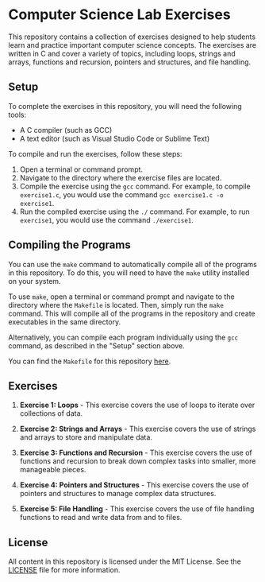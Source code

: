 # Computer Science Lab Exercises

This repository contains a collection of exercises designed to help students learn and practice important computer science concepts. The exercises are written in C and cover a variety of topics, including loops, strings and arrays, functions and recursion, pointers and structures, and file handling.

## Setup

To complete the exercises in this repository, you will need the following tools:

- A C compiler (such as GCC)
- A text editor (such as Visual Studio Code or Sublime Text)

To compile and run the exercises, follow these steps:

1. Open a terminal or command prompt.
2. Navigate to the directory where the exercise files are located.
3. Compile the exercise using the `gcc` command. For example, to compile `exercise1.c`, you would use the command `gcc exercise1.c -o exercise1`.
4. Run the compiled exercise using the `./` command. For example, to run `exercise1`, you would use the command `./exercise1`.

## Compiling the Programs

You can use the `make` command to automatically compile all of the programs in this repository. To do this, you will need to have the `make` utility installed on your system.

To use `make`, open a terminal or command prompt and navigate to the directory where the `Makefile` is located. Then, simply run the `make` command. This will compile all of the programs in the repository and create executables in the same directory.

Alternatively, you can compile each program individually using the `gcc` command, as described in the "Setup" section above.

You can find the `Makefile` for this repository [here](Makefile).


## Exercises

1. **Exercise 1: Loops** - This exercise covers the use of loops to iterate over collections of data.

2. **Exercise 2: Strings and Arrays** - This exercise covers the use of strings and arrays to store and manipulate data.

3. **Exercise 3: Functions and Recursion** - This exercise covers the use of functions and recursion to break down complex tasks into smaller, more manageable pieces.

4. **Exercise 4: Pointers and Structures** - This exercise covers the use of pointers and structures to manage complex data structures.

5. **Exercise 5: File Handling** - This exercise covers the use of file handling functions to read and write data from and to files.

## License

All content in this repository is licensed under the MIT License. See the [LICENSE](LICENSE) file for more information.
